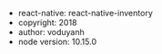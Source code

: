 - react-native: react-native-inventory
- copyright: 2018
- author: voduyanh
- node version: 10.15.0
